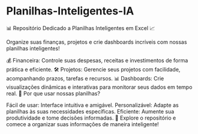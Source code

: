 # Planilhas-Inteligentes-IA
📊 Repositório Dedicado a Planilhas Inteligentes em Excel 📈

Organize suas finanças, projetos e crie dashboards incríveis com nossas planilhas inteligentes!

💰 Financeira: Controle suas despesas, receitas e investimentos de forma prática e eficiente.
🛠️ Projetos: Gerencie seus projetos com facilidade, acompanhando prazos, tarefas e recursos.
📊 Dashboards: Crie visualizações dinâmicas e interativas para monitorar seus dados em tempo real.
🚀 Por que usar nossas planilhas?

Fácil de usar: Interface intuitiva e amigável.
Personalizável: Adapte as planilhas às suas necessidades específicas.
Eficiente: Aumente sua produtividade e tome decisões informadas.
🔗 Explore o repositório e comece a organizar suas informações de maneira inteligente!
